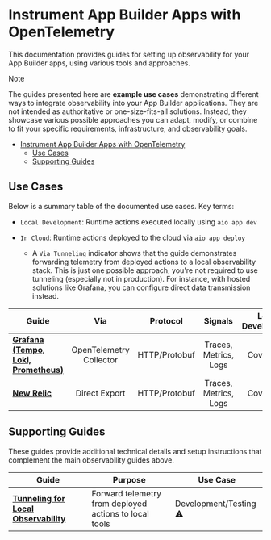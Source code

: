 # Instrument App Builder Apps with OpenTelemetry

This documentation provides guides for setting up observability for your App Builder apps, using various tools and approaches.

> [!NOTE]
> The guides presented here are **example use cases** demonstrating different ways to integrate observability into your App Builder applications. They are not intended as authoritative or one-size-fits-all solutions. Instead, they showcase various possible approaches you can adapt, modify, or combine to fit your specific requirements, infrastructure, and observability goals.

- [Instrument App Builder Apps with OpenTelemetry](#instrument-app-builder-apps-with-opentelemetry)
  - [Use Cases](#use-cases)
  - [Supporting Guides](#supporting-guides)

## Use Cases

Below is a summary table of the documented use cases. Key terms:

- `Local Development`: Runtime actions executed locally using `aio app dev`

- `In Cloud`: Runtime actions deployed to the cloud via `aio app deploy`
  - A `Via Tunneling` indicator shows that the guide demonstrates forwarding telemetry from deployed actions to a local observability stack. This is just one possible approach, you're not required to use tunneling (especially not in production). For instance, with hosted solutions like Grafana, you can configure direct data transmission instead.

<table>
  <thead>
    <tr>
      <th>Guide</th>
      <th>Via</th>
      <th>Protocol</th>
      <th>Signals</th>
      <th>Local Development</th>
      <th>In Cloud</th>
    </tr>
  </thead>
  <tbody>
    <tr>
      <td>
        <a href="./grafana.md">
          <strong>Grafana (Tempo, Loki, Prometheus)</strong>
        </a>
      </td>
      <td align="center">OpenTelemetry Collector</td>
      <td align="center">HTTP/Protobuf</td>
      <td align="center">Traces, Metrics, Logs</td>
      <td align="center">Covered ✅</td>
      <td align="center">Via Tunneling ⚠️</td>
    </tr>
    <tr>
        <td>
            <a href="./new-relic.md">
                <strong>New Relic</strong>
            </a>
        </td>
        <td align="center">Direct Export</td>
        <td align="center">HTTP/Protobuf</td>
        <td align="center">Traces, Metrics, Logs</td>
        <td align="center">Covered ✅</td>
        <td align="center">Covered ✅</td>
    </tr>
  </tbody>
</table>

## Supporting Guides

These guides provide additional technical details and setup instructions that complement the main observability guides above.

<table>
  <thead>
    <tr>
        <th>Guide</th>
        <th>Purpose</th>
        <th>Use Case</th>
    </tr>
  </thead>
  <tbody>
    <tr>
        <td>
            <a href="./support/tunnel-forwarding.md">
                <strong>Tunneling for Local Observability</strong>
            </a>
        </td>
        <td>Forward telemetry from deployed actions to local tools</td>
        <td>Development/Testing ⚠️</td>
    </tr>
  </tbody>
</table>
